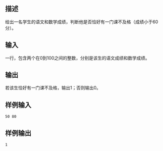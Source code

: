 ## 描述


给出一名学生的语文和数学成绩，判断他是否恰好有一门课不及格（成绩小于60分）。

## 输入


一行，包含两个在0到100之间的整数，分别是该生的语文成绩和数学成绩。

## 输出


若该生恰好有一门课不及格，输出1；否则输出0。

## 样例输入


```
50 80
```


## 样例输出


```
1
```


